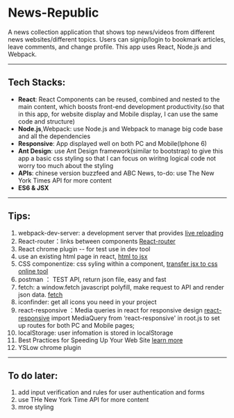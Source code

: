 # News-Republic


A news collection application that shows top news/videos from different news websites/different topics. Users can signip/login to bookmark articles, leave comments, and change profile. This app uses React, Node.js and Webpack.   
____

## Tech Stacks: 
* __React__:  React Components can be reused, combined and nested to the main content, which boosts front-end development       productivity.(so that in this app, for website display and Mobile display, I can use the same code and structure)  
* __Node.js__,Webpack: use Node.js and Webpack to manage big code base and all the dependencies
* __Responsive__: App displayed well on both PC and Mobile(Iphone 6)
* __Ant Design__: use Ant Design framework(similar to bootstrap) to give this app a basic css styling so that I can focus on wiritng logical code not worry too much about the styling
* __APIs__: chinese version buzzfeed and ABC News, to-do: use The New York Times API for more content 
* __ES6 & JSX__ 

____ 
        
## Tips: 
1. webpack-dev-server: a development server that provides [live reloading](https://github.com/webpack/webpack-dev-server) 
2. React-router：links between components [React-router](https://github.com/ReactTraining/react-router) 
3. React chrome plugin -- for test use in dev tool
4. use an existing html page in react, [html to jsx]( http://magic.reactjs.net/htmltojsx.htm)
5. CSS componentize: css syling within a component, [transfer jsx to css online tool](http://staxmanade.com/CssToReact/)
6. postman ： TEST API, return json file, easy and fast
7. fetch: a window.fetch javascript polyfill, make request to API and render json data. [fetch](https://github.com/github/fetch)
8. iconfinder: get all icons you need in your project 
9. react-responsive  ：Media queries in react for responsive design [react-responsive](https://github.com/contra/react-responsive) import MediaQuery from ‘react-responsive' in root.js to set up routes for both PC and Mobile pages; 
10. localStorage: user infomation is stored in localStorage
11. Best Practices for Speeding Up Your Web Site [learn more](https://developer.yahoo.com/performance/rules.html)
12. YSLow chrome plugin
____
## To do later: 

1. add input verification and rules for user authentication and forms
2. use THe New York Time API for more content 
3. mroe styling 


